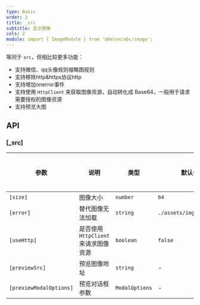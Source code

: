 ```yaml
---
type: Basic
order: 2
title: _src
subtitle: 显示图像
cols: 2
module: import { ImageModule } from '@delon/abc/image';
---
```


等同于 `src`，但相比较更多功能：

+ 支持微信、qq头像规则缩略图规则
+ 支持移除http&https协议http
+ 支持增加onerror事件
+ 支持使用 `HttpClient` 来获取图像资源，自动转化成 Base64，一般用于请求需要授权的图像资源
+ 支持预览大图

## API

### [_src]

| 参数 | 说明 | 类型 | 默认值 | 全局配置 |
|----|----|----|-----|------|
| `[size]` | 图像大小 | `number` | `64` | ✅ |
| `[error]` | 替代图像无法加载 | `string` | `./assets/img/logo.svg` | ✅ |
| `[useHttp]` | 是否使用 `HttpClient` 来请求图像资源 | `boolean` | `false` | - |
| `[previewSrc]` | 预览图像地址 | `string` | - | - |
| `[previewModalOptions]` | 预览对话框参数 | `ModalOptions` | - |  ✅ |